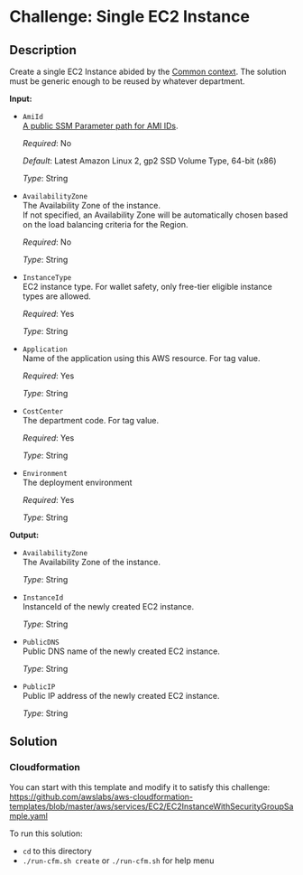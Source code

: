 # Challenge: Single EC2 Instance

## Description

Create a single EC2 Instance abided by the [Common context](../../../README.MD#Common%20context).
The solution must be generic enough to be reused by whatever department.

**Input:**
  * `AmiId`<br>
    [A public SSM Parameter path for AMI IDs](https://docs.aws.amazon.com/systems-manager/latest/userguide/parameter-store-public-parameters-ami.html).

    *Required*: No

    *Default*: Latest Amazon Linux 2, gp2 SSD Volume Type, 64-bit (x86)

    *Type*: String

  * `AvailabilityZone`<br>
    The Availability Zone of the instance.<br>
    If not specified, an Availability Zone will be automatically chosen based on
    the load balancing criteria for the Region.

    *Required*: No

    *Type*: String

  * `InstanceType`<br>
    EC2 instance type. For wallet safety, only free-tier eligible instance types are allowed.

    *Required*: Yes

    *Type*: String

  * `Application`<br>
    Name of the application using this AWS resource. For tag value.

    *Required*: Yes

    *Type*: String

  * `CostCenter`<br>
    The department code. For tag value.

    *Required*: Yes

    *Type*: String

  * `Environment`<br>
    The deployment environment

    *Required*: Yes

    *Type*: String

**Output:**
  * `AvailabilityZone`<br>
    The Availability Zone of the instance.

    *Type*: String

  * `InstanceId`<br>
    InstanceId of the newly created EC2 instance.

    *Type*: String

  * `PublicDNS`<br>
    Public DNS name of the newly created EC2 instance.

    *Type*: String

  * `PublicIP`<br>
    Public IP address of the newly created EC2 instance.

    *Type*: String

## Solution

### **Cloudformation**

You can start with this template and modify it to satisfy this challenge: https://github.com/awslabs/aws-cloudformation-templates/blob/master/aws/services/EC2/EC2InstanceWithSecurityGroupSample.yaml

To run this solution:
  - `cd` to this directory
  - `./run-cfm.sh create` or `./run-cfm.sh` for help menu